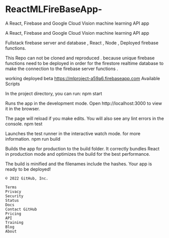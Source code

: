 # ReactMLFireBaseApp-
A React, Firebase and Google Cloud Vision machine learning API app

A React, Firebase and Google Cloud Vision machine learning API app

Fullstack firebase server and database , React , Node , Deployed firebase functions.

This Repo can not be cloned and reproduced . because unique firebase functions need to be deployed in order for the firestore realtime database to make the connection to the firebase server functions .

working deployed beta https://mlproject-a59a6.firebaseapp.com
Available Scripts

In the project directory, you can run:
npm start

Runs the app in the development mode.
Open http://localhost:3000 to view it in the browser.

The page will reload if you make edits.
You will also see any lint errors in the console.
npm test

Launches the test runner in the interactive watch mode.
for more information.
npm run build

Builds the app for production to the build folder.
It correctly bundles React in production mode and optimizes the build for the best performance.

The build is minified and the filenames include the hashes.
Your app is ready to be deployed!

    © 2022 GitHub, Inc.

    Terms
    Privacy
    Security
    Status
    Docs
    Contact GitHub
    Pricing
    API
    Training
    Blog
    About


